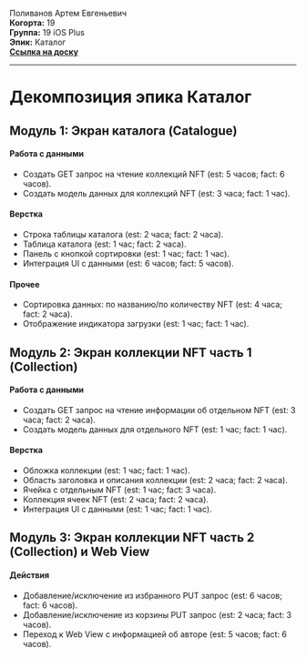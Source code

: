 Поливанов Артем Евгеньевич  
<b>Когорта:</b> 19  
<b>Группа:</b> 19 iOS Plus  
<b>Эпик:</b> Каталог  
<b>[Ссылка на доску](https://github.com/users/volk-r/projects/1/views/1)</b>

<hr>

# Декомпозиция эпика Каталог  

## Модуль 1: Экран каталога (Catalogue)

#### Работа с данными  
- Создать GET запрос на чтение коллекций NFT (est: 5 часов; fact: 6 часов).  
- Создать модель данных для коллекций NFT (est: 3 часа; fact: 1 час).  

#### Верстка  
- Строка таблицы каталога (est: 2 часа; fact: 2 часа).  
- Таблица каталога (est: 1 час; fact: 2 часа).  
- Панель с кнопкой сортировки (est: 1 час; fact: 1 час).  
- Интеграция UI с данными (est: 6 часов; fact: 5 часов).  

#### Прочее  
- Сортировка данных: по названию/по количеству NFT (est: 4 часа; fact: 2 часа).  
- Отображение индикатора загрузки (est: 1 час; fact: 1 час).  

## Модуль 2: Экран коллекции NFT часть 1 (Collection)

#### Работа с данными  
- Создать GET запрос на чтение информации об отдельном NFT (est: 3 часа; fact: 2 часа).  
- Создать модель данных для отдельного NFT (est: 1 час; fact: 1 час).  

#### Верстка  
- Обложка коллекции (est: 1 час; fact: 1 час).  
- Область заголовка и описания коллекции (est: 2 часа; fact: 2 часа).  
- Ячейка с отдельным NFT (est: 1 час; fact: 3 часа).  
- Коллекция ячеек NFT (est: 2 часа; fact: 2 часа).  
- Интеграция UI с данными (est: 1 час; fact: 1 час).

## Модуль 3: Экран коллекции NFT часть 2 (Collection) и Web View

#### Действия  
- Добавление/исключение из избранного PUT запрос (est: 6 часов; fact: 6 часов).  
- Добавление/исключение из корзины PUT запрос (est: 2 часа; fact: 3 часов).  
- Переход к Web View с информацией об авторе (est: 5 часов; fact: 6 часов).  
